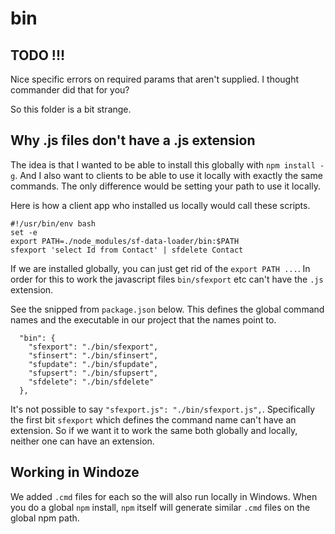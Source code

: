 # bin

## TODO !!!

Nice specific errors on required params that aren't supplied.
I thought commander did that for you?

So this folder is a bit strange.

## Why .js files don't have a .js extension

The idea is that I wanted to be able to install this globally with `npm install
-g`. And I also want to clients to be able to use it locally with exactly the
same commands. The only difference would be setting your path to use it locally.

Here is how a client app who installed us locally would call these scripts.

```
#!/usr/bin/env bash
set -e
export PATH=./node_modules/sf-data-loader/bin:$PATH
sfexport 'select Id from Contact' | sfdelete Contact
```

If we are installed globally, you can just get rid of the `export PATH ...`. In
order for this to work the javascript files `bin/sfexport` etc can't have the
`.js` extension.

See the snipped from `package.json` below. This defines the global command names
and the executable in our project that the names point to.

```
  "bin": {
    "sfexport": "./bin/sfexport",
    "sfinsert": "./bin/sfinsert",
    "sfupdate": "./bin/sfupdate",
    "sfupsert": "./bin/sfupsert",
    "sfdelete": "./bin/sfdelete"
  },
```

It's not possible to say `"sfexport.js": "./bin/sfexport.js",`. Specifically the
first bit `sfexport` which defines the command name can't have an extension. So
if we want it to work the same both globally and locally, neither one can have
an extension.

## Working in Windoze

We added `.cmd` files for each so the will also run locally in Windows. When you
do a global `npm` install, `npm` itself will generate similar `.cmd` files on
the global npm path.
